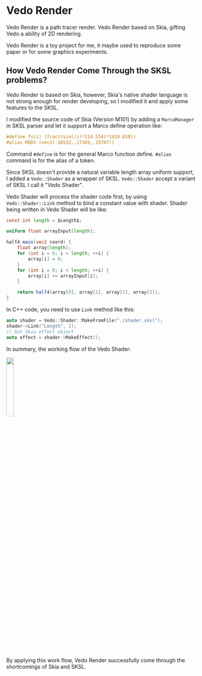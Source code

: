 # Vedo Render

Vedo Render is a path tracer render. Vedo Render based on Skia, gifting Vedo a ability of 2D rendering.

Vedo Render is a toy project for me, it maybe used to reproduce some paper or for some graphics experiments.

## How Vedo Render Come Through the SKSL problems?

Vedo Render is based on Skia, however, Skia's native shader language is not strong enough for render developing, so I modified it and apply some features to the SKSL.

I modified the source code of Skia (Version M101) by adding a `MarcoManager` in SKSL parser and let it support a Marco define operation like:

```GLSL
#define fs(i) (fract(sin((i)*114.514)*1919.810))
#alias MOD3 (vec3(.16532,.17369,.15787))
```

Command `#define` is for the general Marco function define. `#alias` command is for the alias of a token. 

Since SKSL doesn't provide a natural variable length array uniform support, I added a `Vedo::Shader` as a wrapper of SKSL. `Vedo::Shader` accept a variant of SKSL I call it "Vedo Shader".

Vedo Shader will process the shader code first, by using `Vedo::Shader::Link` method to bind a constant value with shader. Shader being written in Vedo Shader will be like: 

```GLSL
const int length = $Length$;

uniform float arrayInput[length];

half4 main(vec2 coord) {
    float array[length];
    for (int i = 0; i < length; ++i) {
        array[i] = 0;
    }
    for (int i = 0; i < length; ++i) {
        array[i] += arrayInput[i];
    }

    return half4(array[0], array[1], array[2], array[3]);
}
```

In C++ code, you need to use `Link` method like this:

```C++
auto shader = Vedo::Shader::MakeFromFile("./shader.sksl");
shader->Link("Length", 2);
// Get Skia effect object
auto effect = shader->MakeEffect();
```

In summary, the working flow of the Vedo Shader:

<image src="./readme/SKSL-flow.svg" height="20%"></image>

By applying this work flow, Vedo Render successfully come through the shortcomings of Skia and SKSL.